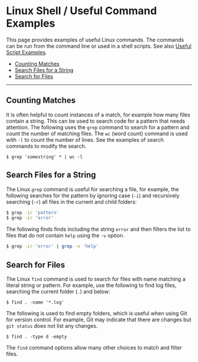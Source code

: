 # Linux Shell / Useful Command Examples #

This page provides examples of useful Linux commands.
The commands can be run from the command line or used in a shell scripts.
See also [Useful Script Examples](../useful-scripts/useful-scripts).

* [Counting Matches](#counting-matches)
* [Search Files for a String](#search-files-for-a-string)
* [Search for Files](#search-for-files)

--------------

## Counting Matches ##

It is often helpful to count instances of a match,
for example how many files contain a string.
This can be used to search code for a pattern that needs attention.
The following uses the `grep` command to search for a pattern and count the number of matching files.
The `wc` (word count) command is used with `-l` to count the number of lines.
See the examples of search commands to modify the search.

```
$ grep 'somestring' * | wc -l
```

## Search Files for a String ##

The Linux `grep` command is useful for searching a file, for example, the following searches for the
pattern by ignoring case (`-i`) and recursively searching (`-r`) all files in the current and child folders:

```sh
$ grep -ir 'pattern'
$ grep -ir 'error'
```

The following finds finds including the string `error` and then filters the
list to files that do not contain `help` using the `-v` option.

```sh
$ grep -ir 'error' | grep -v 'help'
```

## Search for Files ##

The Linux `find` command is used to search for files with name matching a literal string or pattern.
For example, use the following to find log files, searching the current folder (`.`) and below:

```
$ find . -name '*.log'
```

The following is used to find empty folders, which is useful when using Git for version control.
For example, Git may indicate that there are changes but `git status` does not list any changes.

```
$ find . -type d -empty
```

The `find` command options allow many other choices to match and filter files.
